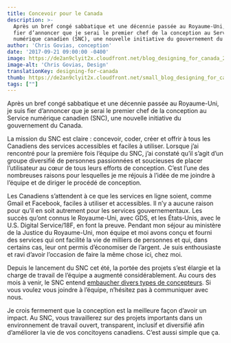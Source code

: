 ```yaml
---
title: Concevoir pour le Canada
description: >-
  Après un bref congé sabbatique et une décennie passée au Royaume-Uni, je suis
  fier d’annoncer que je serai le premier chef de la conception au Service
  numérique canadien (SNC), une nouvelle initiative du gouvernement du Canada.
author: 'Chris Govias, conception'
date: '2017-09-21 09:00:00 -0400'
image: https://de2an9clyit2x.cloudfront.net/blog_designing_for_canada_2017_a6cf251b7c.jpg
image-alt: 'Chris Govias, Design'
translationKey: designing-for-canada
thumb: https://de2an9clyit2x.cloudfront.net/small_blog_designing_for_canada_2017_a6cf251b7c.jpg
tags: [""]
---
```

Après un bref congé sabbatique et une décennie passée au Royaume-Uni, je suis fier d’annoncer que je serai le premier chef de la conception au Service numérique canadien (SNC), une nouvelle initiative du gouvernement du Canada.

La mission du SNC est claire : concevoir, coder, créer et offrir à tous les Canadiens des services accessibles et faciles à utiliser. Lorsque j’ai rencontré pour la première fois l’équipe du SNC, j’ai constaté qu’il s’agit d’un groupe diversifié de personnes passionnées et soucieuses de placer l’utilisateur au cœur de tous leurs efforts de conception. C’est l’une des nombreuses raisons pour lesquelles je me réjouis à l’idée de me joindre à l’équipe et de diriger le procédé de conception.

Les Canadiens s’attendent à ce que les services en ligne soient, comme Gmail et Facebook, faciles à utiliser et accessibles. Il n’y a aucune raison pour qu’il en soit autrement pour les services gouvernementaux. Les succès qu’ont connus le Royaume-Uni, avec GDS, et les États‑Unis, avec le U.S. Digital Service/18F, en font la preuve. Pendant mon séjour au ministère de la Justice du Royaume-Uni, mon équipe et moi avons conçu et fourni des services qui ont facilité la vie de milliers de personnes et qui, dans certains cas, leur ont permis d’économiser de l’argent. Je suis enthousiaste et ravi d’avoir l’occasion de faire la même chose ici, chez moi.

Depuis le lancement du SNC cet été, la portée des projets s’est élargie et la charge de travail de l’équipe a augmenté considérablement. Au cours des mois à venir, le SNC entend [embaucher divers types de concepteurs](/carrieres/). Si vous voulez vous joindre à l’équipe, n’hésitez pas à communiquer avec nous.

Je crois fermement que la conception est la meilleure façon d’avoir un impact. Au SNC, vous travaillerez sur des projets importants dans un environnement de travail ouvert, transparent, inclusif et diversifié afin d’améliorer la vie de vos concitoyens canadiens. C’est aussi simple que ça.

